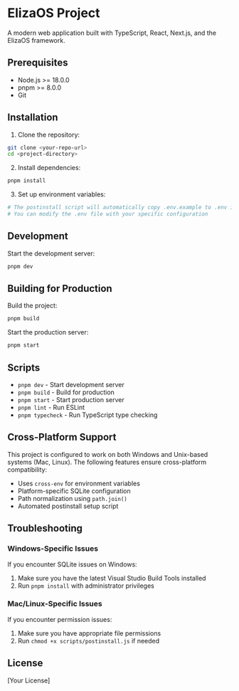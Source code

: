 # ElizaOS Project

A modern web application built with TypeScript, React, Next.js, and the ElizaOS framework.

## Prerequisites

- Node.js >= 18.0.0
- pnpm >= 8.0.0
- Git

## Installation

1. Clone the repository:
```bash
git clone <your-repo-url>
cd <project-directory>
```

2. Install dependencies:
```bash
pnpm install
```

3. Set up environment variables:
```bash
# The postinstall script will automatically copy .env.example to .env if it doesn't exist
# You can modify the .env file with your specific configuration
```

## Development

Start the development server:

```bash
pnpm dev
```

## Building for Production

Build the project:

```bash
pnpm build
```

Start the production server:

```bash
pnpm start
```

## Scripts

- `pnpm dev` - Start development server
- `pnpm build` - Build for production
- `pnpm start` - Start production server
- `pnpm lint` - Run ESLint
- `pnpm typecheck` - Run TypeScript type checking

## Cross-Platform Support

This project is configured to work on both Windows and Unix-based systems (Mac, Linux). The following features ensure cross-platform compatibility:

- Uses `cross-env` for environment variables
- Platform-specific SQLite configuration
- Path normalization using `path.join()`
- Automated postinstall setup script

## Troubleshooting

### Windows-Specific Issues

If you encounter SQLite issues on Windows:
1. Make sure you have the latest Visual Studio Build Tools installed
2. Run `pnpm install` with administrator privileges

### Mac/Linux-Specific Issues

If you encounter permission issues:
1. Make sure you have appropriate file permissions
2. Run `chmod +x scripts/postinstall.js` if needed

## License

[Your License]
